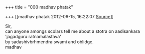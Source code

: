 +++
title = "000 madhav phatak"

+++
[[madhav phatak	2012-06-15, 16:22:07 [Source](https://groups.google.com/g/bvparishat/c/twCaQHd5Zh0)]]



Sir,  
can anyone amongs scolars tell me about a stotra on aadisankara  
'jagadguru ratnamalastava'  
by sadashivbrhmendra swami and oblidge.  
madhav  

